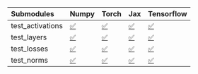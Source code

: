 | Submodules       | Numpy                                                                                                                           | Torch                                                                                                                           | Jax                                                                                                                             | Tensorflow                                                                                                                      |
|:-----------------|:--------------------------------------------------------------------------------------------------------------------------------|:--------------------------------------------------------------------------------------------------------------------------------|:--------------------------------------------------------------------------------------------------------------------------------|:--------------------------------------------------------------------------------------------------------------------------------|
| test_activations | <a href="https://github.com/unifyai/ivy/runs/8120275652?check_suite_focus=true" rel="noopener noreferrer" target="_blank">✅</a> | <a href="https://github.com/unifyai/ivy/runs/8120276160?check_suite_focus=true" rel="noopener noreferrer" target="_blank">✅</a> | <a href="https://github.com/unifyai/ivy/runs/8120276876?check_suite_focus=true" rel="noopener noreferrer" target="_blank">✅</a> | <a href="https://github.com/unifyai/ivy/runs/8120277444?check_suite_focus=true" rel="noopener noreferrer" target="_blank">✅</a> |
| test_layers      | <a href="https://github.com/unifyai/ivy/runs/8120275780?check_suite_focus=true" rel="noopener noreferrer" target="_blank">✅</a> | <a href="https://github.com/unifyai/ivy/runs/8120276288?check_suite_focus=true" rel="noopener noreferrer" target="_blank">✅</a> | <a href="https://github.com/unifyai/ivy/runs/8120277005?check_suite_focus=true" rel="noopener noreferrer" target="_blank">✅</a> | <a href="https://github.com/unifyai/ivy/runs/8120277597?check_suite_focus=true" rel="noopener noreferrer" target="_blank">✅</a> |
| test_losses      | <a href="https://github.com/unifyai/ivy/runs/8120275907?check_suite_focus=true" rel="noopener noreferrer" target="_blank">✅</a> | <a href="https://github.com/unifyai/ivy/runs/8120276515?check_suite_focus=true" rel="noopener noreferrer" target="_blank">✅</a> | <a href="https://github.com/unifyai/ivy/runs/8120277139?check_suite_focus=true" rel="noopener noreferrer" target="_blank">✅</a> | <a href="https://github.com/unifyai/ivy/runs/8120277777?check_suite_focus=true" rel="noopener noreferrer" target="_blank">✅</a> |
| test_norms       | <a href="https://github.com/unifyai/ivy/runs/8120276041?check_suite_focus=true" rel="noopener noreferrer" target="_blank">✅</a> | <a href="https://github.com/unifyai/ivy/runs/8120276729?check_suite_focus=true" rel="noopener noreferrer" target="_blank">✅</a> | <a href="https://github.com/unifyai/ivy/runs/8120277321?check_suite_focus=true" rel="noopener noreferrer" target="_blank">✅</a> | <a href="https://github.com/unifyai/ivy/runs/8120277887?check_suite_focus=true" rel="noopener noreferrer" target="_blank">✅</a> |